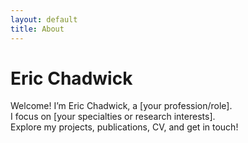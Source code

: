 ```yaml
---
layout: default
title: About
---
```


# Eric Chadwick

Welcome! I’m Eric Chadwick, a [your profession/role].  
I focus on [your specialties or research interests].  
Explore my projects, publications, CV, and get in touch!
